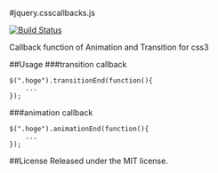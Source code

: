#jquery.csscallbacks.js

[![Build Status](https://travis-ci.org/blivesta/csscallbacks.svg?branch=master)](https://travis-ci.org/blivesta/csscallbacks)

Callback function of Animation and Transition for css3

##Usage
###transition callback
```
$(".hoge").transitionEnd(function(){
	...
});
```
###animation callback
```
$(".hoge").animationEnd(function(){
	...
});
```

##License
Released under the MIT license.

